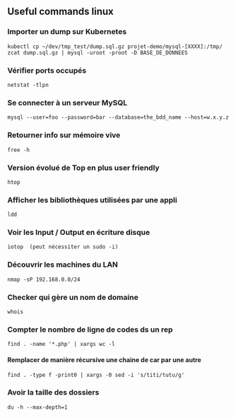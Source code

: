 ## Useful commands linux  

### Importer un dump sur Kubernetes
`kubectl cp ~/dev/tmp_test/dump.sql.gz projet-demo/mysql-[XXXX]:/tmp/`
`zcat dump.sql.gz | mysql -uroot -proot -D BASE_DE_DONNEES`

### Vérifier ports occupés 

```
netstat -tlpn
```

### Se connecter à un serveur MySQL 
```
mysql --user=foo --password=bar --database=the_bdd_name --host=w.x.y.z
```

###  Retourner info sur mémoire vive
```
free -h
```

### Version évolué de Top en plus user friendly 
```
htop
```
### Afficher les bibliothèques utilisées par une appli
```
ldd
```
### Voir les Input / Output en écriture disque 
```
iotop  (peut nécessiter un sudo -i)
```

### Découvrir les machines du LAN 
```
nmap -sP 192.168.0.0/24
```

### Checker qui gère un nom de domaine
```
whois
```

### Compter le nombre de ligne de codes ds un rep
``` 
find . -name '*.php' | xargs wc -l
```

####  Remplacer de manière récursive une chaine de car par une autre
```
find . -type f -print0 | xargs -0 sed -i 's/titi/tutu/g'
```


### Avoir la taille des dossiers 
```
du -h --max-depth=1
```


